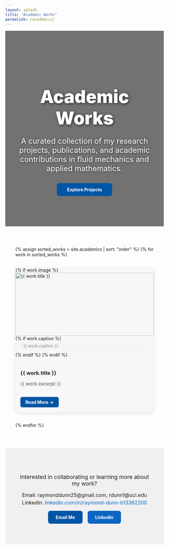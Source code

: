 ```yaml
---
layout: splash
title: "Academic Works"
permalink: /academics/
---
```


<!-- Hero Section -->
<div class="hero" style="
    position: relative;
    text-align: center;
    padding: 6rem 2rem;
    color: #fff;
    background: url('/images/fluidheader.jpg') no-repeat center center;
    background-size: cover;
">
  <!-- Stronger overlay for better readability -->
  <div style="
      position: absolute;
      top: 0;
      left: 0;
      width: 100%;
      height: 100%;
      background-color: rgba(0, 0, 0, 0.55); /* increased from 0.35 to 0.55 */
      z-index: 1;
  "></div>

  <!-- Hero content -->
  <div style="position: relative; z-index: 2; max-width: 800px; margin: 0 auto;">
    <h1 style="
        font-size: 3.5rem; 
        margin-bottom: 1rem; 
        font-weight: 900; 
        text-shadow: 2px 2px 8px rgba(0,0,0,0.7);
    ">
      Academic Works
    </h1>
    <p style="
        font-size: 1.5rem; 
        margin-bottom: 2rem; 
        text-shadow: 1px 1px 6px rgba(0,0,0,0.6);
    ">
      A curated collection of my research projects, publications, and academic contributions in fluid mechanics and applied mathematics.
    </p>
    <a href="#projects" style="
        display: inline-block;
        padding: 0.75rem 2rem;
        background-color: #0055a5;
        color: #fff;
        border-radius: 8px;
        text-decoration: none;
        font-weight: bold;
        transition: background-color 0.3s ease, transform 0.3s ease;
    " onmouseover="this.style.backgroundColor='#003f7f'; this.style.transform='scale(1.05)'" 
       onmouseout="this.style.backgroundColor='#0055a5'; this.style.transform='scale(1)'">
      Explore Projects
    </a>
  </div>
</div>

<section id="projects" style="display:grid; grid-template-columns:repeat(auto-fit, minmax(300px, 1fr)); gap:2rem; padding:4rem 2rem;">
  {% assign sorted_works = site.academics | sort: "order" %}
  {% for work in sorted_works %}
  <div class="project-card" style="background:#f7f7f7; border-radius:12px; overflow:hidden; box-shadow:0 4px 12px rgba(0,0,0,0.1); transition:transform 0.25s, box-shadow 0.25s;">
    {% if work.image %}
    <a href="{{ work.url }}">
      <img src="{{ work.image }}" alt="{{ work.title }}" style="width:100%; height:200px; object-fit:cover;">
    </a>
    {% if work.caption %}
    <div class="project-caption">
      {{ work.caption }}
    </div>
    {% endif %}
    {% endif %}
    <div style="padding:1rem;">
      <h3 style="margin-bottom:0.5rem;">
        <a href="{{ work.url }}" style="text-decoration:none; color:#222;">{{ work.title }}</a>
      </h3>
      <p style="font-size:0.95rem; color:#555;">{{ work.excerpt }}</p>
      <a href="{{ work.url }}" class="read-more-btn" style="display:inline-block; margin-top:1rem; padding:0.5rem 1rem; background:#0055a5; color:#fff; border-radius:6px; text-decoration:none; font-weight:bold; transition:background 0.25s;">
        Read More →
      </a>
    </div>
  </div>
  {% endfor %}
</section>

<style>
  /* Card hover effect */
  .project-card:hover {
    transform: translateY(-6px);
    box-shadow: 0 8px 20px rgba(0, 0, 0, 0.15);
  }

  /* Button hover effect */
  .read-more-btn:hover {
    background: #003f7d; /* darker shade */
  }

  /* Subtle, inconspicuous caption styling */
  .project-caption {
    font-size: 0.82rem;
    color: #888;
    background: #f5f5f5;
    margin: 0.3rem 1rem 0.5rem 1rem;
    padding: 0.18rem 0.6rem;
    border-radius: 4px;
    text-align: left;
    font-style: normal;
    letter-spacing: 0;
    box-shadow: none;
    border: none;
    line-height: 1.3;
  }
</style>

<!-- Footer CTA -->
<div style="text-align:center; padding:4rem 2rem; background:#f0f0f0;">
  <p style="font-size:1.1rem; margin-bottom:1rem;">Interested in collaborating or learning more about my work?</p>
  
  <!-- Contact info -->
  <p style="font-size:1rem; margin:0.25rem 0;">Email: raymonddunn25@gmail.com,  rdunn1@uci.edu </p>
  <p style="font-size:1rem; margin:0.25rem 0;">LinkedIn: <a href="https://www.linkedin.com/in/raymond-dunn-b13362200" target="_blank" style="color:#0a66c2; text-decoration:none;">linkedin.com/in/raymond-dunn-b13362200</a></p>
  
  <!-- Optional button links -->
  <div style="display:flex; justify-content:center; gap:1rem; flex-wrap:wrap; margin-top:1rem;">
    <a href="mailto: raymonddunn25@gmail.com" style="padding:0.75rem 1.5rem; background-color:#0055a5; color:#fff; border-radius:8px; text-decoration:none; font-weight:bold;">Email Me</a>
    <a href="https://www.linkedin.com/in/raymond-dunn-b13362200" target="_blank" style="padding:0.75rem 1.5rem; background-color:#0a66c2; color:#fff; border-radius:8px; text-decoration:none; font-weight:bold;">LinkedIn</a>
  </div>
</div>

<style>
.project-card:hover {
  transform: translateY(-5px);
  box-shadow: 0 8px 20px rgba(0,0,0,0.15);
}
</style>

